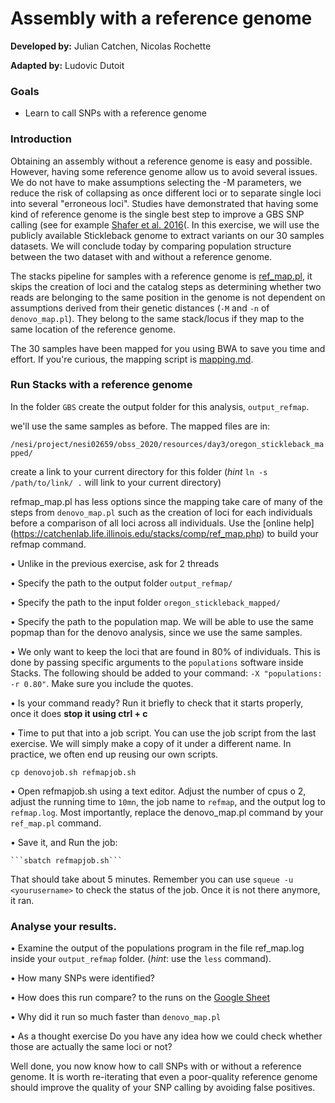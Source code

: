 # Assembly with a reference genome

**Developed by:** Julian Catchen, Nicolas Rochette

**Adapted by:** Ludovic Dutoit

### Goals
  
  - Learn to call SNPs with a reference genome

### Introduction

Obtaining an assembly without a reference genome is easy and possible. However, having some reference genome allow us to avoid several issues. We do not have to make assumptions selecting the -M parameters, we reduce the risk of collapsing as once different loci or to separate single loci into several "erroneous loci". Studies have demonstrated that having some kind of reference genome is the single best step to improve a GBS SNP calling (see for example [Shafer et al. 2016](https://besjournals.onlinelibrary.wiley.com/doi/full/10.1111/2041-210X.12700)(. In this exercise, we will use the publicly available Stickleback genome to extract variants on our 30 samples datasets. We will conclude today by comparing population structure between the two dataset with and without a reference genome.

The stacks pipeline for samples with a reference genome is [ref_map.pl](https://catchenlab.life.illinois.edu/stacks/comp/ref_map.php), it skips the creation of loci and the catalog steps as determining whether two reads are belonging to the same position in the genome is not dependent on assumptions derived from their genetic distances (`-M` and `-n` of `denovo_map.pl`). They belong to the same stack/locus if they map to the same location of the reference genome. 

The 30 samples have been mapped for you using BWA to save you time and effort. If you're curious, the mapping script is [mapping.md](mapping.md). 

### Run Stacks with a reference genome

In the folder `GBS` create the output folder for this analysis, `output_refmap`.

we'll use the same samples as before. The mapped files are in:

 ```/nesi/project/nesi02659/obss_2020/resources/day3/oregon_stickleback_mapped/```

create a link to your current directory for this folder (*hint* `ln -s /path/to/link/ .` will link to your current directory)

refmap_map.pl has less options since the mapping take care of many of the steps from `denovo_map.pl` such as the creation of loci for each individuals before a comparison of all loci across all individuals. Use the [online help] (https://catchenlab.life.illinois.edu/stacks/comp/ref_map.php) to build your refmap command.

• Unlike in the previous exercise, ask for 2 threads 

• Specify the path to the output folder `output_refmap/`

• Specify the path to the input folder `oregon_stickleback_mapped/`

• Specify the path to the population map. We will be able to use the same popmap than for the denovo analysis, since we use the same samples. 

• We only want to keep the loci that are found in 80% of individuals. This is done by passing specific arguments to the `populations` software inside Stacks. The following should be added to your command: `-X "populations:  -r 0.80"`. Make sure you include the quotes.

• Is your command ready? Run it briefly to check that it starts properly, once it does **stop it using ctrl + c**

• Time to put that into a job script. You can use the job script from the last exercise. We will simply make a copy of it under a different name. In practice, we often end up reusing our own scripts.

   ```cp denovojob.sh refmapjob.sh```

• Open refmapjob.sh using a text editor. Adjust the number of cpus o 2, adjust the running time to `10mn`, the job name to `refmap`,  and the output log to `refmap.log`. Most importantly, replace the denovo_map.pl command by your `ref_map.pl` command.

• Save it, and Run the job:
  
    ```sbatch refmapjob.sh```

That should take about 5 minutes. Remember you can use `squeue -u <yourusername>` to check the status of the job. Once it is not there anymore, it ran.


### Analyse your results.


   • Examine the output of the populations program in the file ref_map.log inside your `output_refmap` folder. (*hint*: use the `less` command).
    
  • How many SNPs were identified?
   

  • How does this run compare? to the runs on the [Google Sheet](https://docs.google.com/spreadsheets/d/13qm_fFZ4yoegZ6Gyc_-wobHFb7HZxp27mrAHGPmnjRU)

 • Why did it run so much faster than `denovo_map.pl`
 
 • As a thought exercise Do you have any idea how we could check whether those are actually the same loci or not?

Well done, you now know how to call SNPs with or without a reference genome. It is worth re-iterating that even a poor-quality reference genome should improve the quality of your SNP calling by avoiding false positives.




